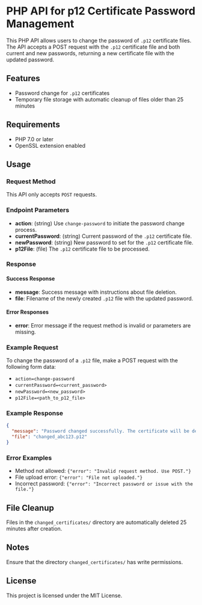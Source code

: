 
# PHP API for p12 Certificate Password Management

This PHP API allows users to change the password of `.p12` certificate files. The API accepts a POST request with the `.p12` certificate file and both current and new passwords, returning a new certificate file with the updated password.

## Features
- Password change for `.p12` certificates
- Temporary file storage with automatic cleanup of files older than 25 minutes

## Requirements
- PHP 7.0 or later
- OpenSSL extension enabled

## Usage

### Request Method
This API only accepts `POST` requests.

### Endpoint Parameters
- **action**: (string) Use `change-password` to initiate the password change process.
- **currentPassword**: (string) Current password of the `.p12` certificate file.
- **newPassword**: (string) New password to set for the `.p12` certificate file.
- **p12File**: (file) The `.p12` certificate file to be processed.

### Response

#### Success Response
- **message**: Success message with instructions about file deletion.
- **file**: Filename of the newly created `.p12` file with the updated password.

#### Error Responses
- **error**: Error message if the request method is invalid or parameters are missing.

### Example Request
To change the password of a `.p12` file, make a POST request with the following form data:

- `action=change-password`
- `currentPassword=<current_password>`
- `newPassword=<new_password>`
- `p12File=<path_to_p12_file>`

### Example Response
```json
{
  "message": "Password changed successfully. The certificate will be deleted in 25 minutes.",
  "file": "changed_abc123.p12"
}
```

### Error Examples
- Method not allowed: `{"error": "Invalid request method. Use POST."}`
- File upload error: `{"error": "File not uploaded."}`
- Incorrect password: `{"error": "Incorrect password or issue with the file."}`

## File Cleanup
Files in the `changed_certificates/` directory are automatically deleted 25 minutes after creation.

## Notes
Ensure that the directory `changed_certificates/` has write permissions.

## License
This project is licensed under the MIT License.
